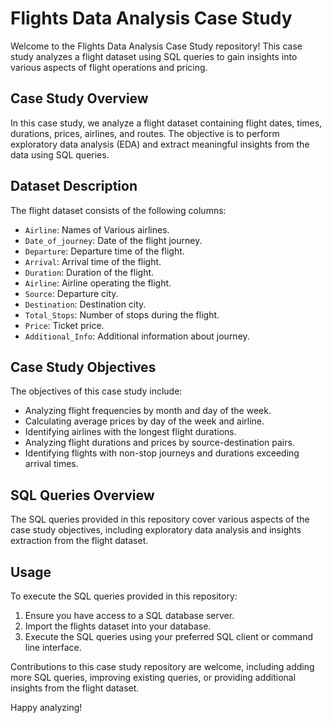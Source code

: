 # Flights Data Analysis Case Study

Welcome to the Flights Data Analysis Case Study repository! This case study analyzes a flight dataset using SQL queries to gain insights into various aspects of flight operations and pricing.

## Case Study Overview

In this case study, we analyze a flight dataset containing flight dates, times, durations, prices, airlines, and routes. The objective is to perform exploratory data analysis (EDA) and extract meaningful insights from the data using SQL queries.

## Dataset Description

The flight dataset consists of the following columns:
- `Airline`: Names of Various airlines.
- `Date_of_journey`: Date of the flight journey.
- `Departure`: Departure time of the flight.
- `Arrival`: Arrival time of the flight.
- `Duration`: Duration of the flight.
- `Airline`: Airline operating the flight.
- `Source`: Departure city.
- `Destination`: Destination city.
- `Total_Stops`: Number of stops during the flight.
- `Price`: Ticket price.
- `Additional_Info`: Additional information about journey.

## Case Study Objectives

The objectives of this case study include:
- Analyzing flight frequencies by month and day of the week.
- Calculating average prices by day of the week and airline.
- Identifying airlines with the longest flight durations.
- Analyzing flight durations and prices by source-destination pairs.
- Identifying flights with non-stop journeys and durations exceeding arrival times.

## SQL Queries Overview

The SQL queries provided in this repository cover various aspects of the case study objectives, including exploratory data analysis and insights extraction from the flight dataset.

## Usage

To execute the SQL queries provided in this repository:
1. Ensure you have access to a SQL database server.
2. Import the flights dataset into your database.
3. Execute the SQL queries using your preferred SQL client or command line interface.

Contributions to this case study repository are welcome, including adding more SQL queries, improving existing queries, or providing additional insights from the flight dataset.

Happy analyzing!



